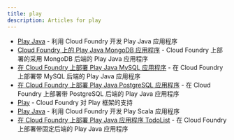 ```yaml
---
title: play
description: Articles for play
---
```


* [Play Java](/frameworks/play/java-getting-started.html) - 利用 Cloud Foundry 开发 Play Java 应用程序
* [Cloud Foundry 上的 Play Java MongoDB 应用程序](/frameworks/play/java-mongodb.html) - Cloud Foundry 上部署的采用 MongoDB 后端的 Play Java 应用程序
* [在 Cloud Foundry 上部署 Play Java MySQL 应用程序](/frameworks/play/java-mysql.html) - 在 Cloud Foundry 上部署带 MySQL 后端的 Play Java 应用程序
* [在 Cloud Foundry 上部署 Play Java PostgreSQL 应用程序](/frameworks/play/java-postgresql.html) - 在 Cloud Foundry 上部署带 PostgreSQL 后端的 Play Java 应用程序
* [Play](/frameworks/play/play.html) - Cloud Foundry 对 Play 框架的支持
* [Play Java](/frameworks/play/scala-getting-started.html) - 利用 Cloud Foundry 开发 Play Scala 应用程序
* [在 Cloud Foundry 上部署 Play Java 应用程序 TodoList](/frameworks/play/todolistjavaapp.html) - 在 Cloud Foundry 上部署带固定后端的 Play Java 应用程序

